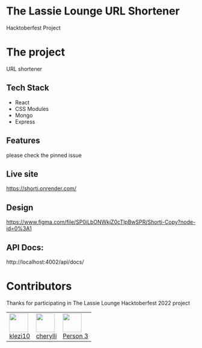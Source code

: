 # The Lassie Lounge URL Shortener 

Hacktoberfest Project

# The project

URL shortener 

## Tech Stack

- React
- CSS Modules
- Mongo
- Express

## Features 
please check the pinned issue

## Live site
https://shorti.onrender.com/

## Design
https://www.figma.com/file/SP0iLbONWkjZ0cTlpBwSPR/Shorti-Copy?node-id=0%3A1

## API Docs: 
http://localhost:4002/api/docs/

# Contributors

Thanks for participating in The Lassie Lounge Hacktoberfest 2022 project

<table>
  <tr>
    <td>
     <img src="https://github.com/klezi10.png" width="50"/>
      <br/>
        <a href="https://github.com/klezi10">klezi10</a>
     </td>
     <td>
      <img src="https://github.com/cherylli.png" width="50"/>
      <br/>
        <a href="https://github.com/cherylli">cherylli</a>
     </td>
     <td>
      <img src="https://img.icons8.com/color/344/circled-user-female-skin-type-4--v1.png" width="50"/>
      <br/>
        <a href="#">Person 3</a>
     </td>
  </tr>
</table>

